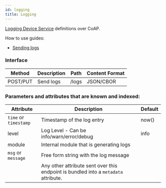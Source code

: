 ```yaml
---
id: logging
title: Logging
---
```


[Logging Device Service](/device-management/services/logging) definitions over CoAP.

How to use guides:

- [Sending logs](/device-management/services/logging/sending-logs)

### Interface

| Method   | Description | Path  | Content Format |
| -------- | ----------- | ----- | -------------- |
| POST/PUT | Send logs   | /logs | JSON/CBOR      |

### Parameters and attributes that are known and indexed:

| Attribute             | Description                                                                         | Default |
| --------------------- | ----------------------------------------------------------------------------------- | ------- |
| `time` or `timestamp` | Timestamp of the log entry                                                          | now()   |
| level                 | Log Level - Can be info/warn/error/debug                                            | info    |
| module                | Internal module that is generating logs                                             |         |
| `msg` or `message`    | Free form string with the log message                                               |         |
|                       | Any other attribute sent over this endpoint is bundled into a `metadata` attribute. |         |
